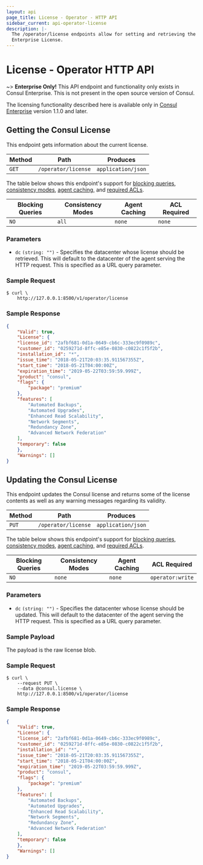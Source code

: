 ```yaml
---
layout: api
page_title: License - Operator - HTTP API
sidebar_current: api-operator-license
description: |-
  The /operator/license endpoints allow for setting and retrieving the Consul
  Enterprise License.
---
```


# License - Operator HTTP API

~> **Enterprise Only!** This API endpoint and functionality only exists in
Consul Enterprise. This is not present in the open source version of Consul.

The licensing functionality described here is available only in
[Consul Enterprise](https://www.hashicorp.com/products/consul/) version 1.1.0 and later.

## Getting the Consul License

This endpoint gets information about the current license.

| Method | Path                         | Produces                   |
| ------ | ---------------------------- | -------------------------- |
| `GET` | `/operator/license`           | `application/json`         |

The table below shows this endpoint's support for
[blocking queries](/api/index.html#blocking-queries),
[consistency modes](/api/index.html#consistency-modes),
[agent caching](/api/index.html#agent-caching), and
[required ACLs](/api/index.html#acls).

| Blocking Queries | Consistency Modes | Agent Caching | ACL Required     |
| ---------------- | ----------------- | ------------- | ---------------- |
| `NO`             | `all`             | `none`        | `none`           |

### Parameters

- `dc` `(string: "")` - Specifies the datacenter whose license should be retrieved.
  This will default to the datacenter of the agent serving the HTTP request.
  This is specified as a URL query parameter.

### Sample Request

```text
$ curl \
    http://127.0.0.1:8500/v1/operator/license
```

### Sample Response

```json
{
    "Valid": true,
    "License": {
	"license_id": "2afbf681-0d1a-0649-cb6c-333ec9f0989c",
	"customer_id": "0259271d-8ffc-e85e-0830-c0822c1f5f2b",
	"installation_id": "*",
	"issue_time": "2018-05-21T20:03:35.911567355Z",
	"start_time": "2018-05-21T04:00:00Z",
	"expiration_time": "2019-05-22T03:59:59.999Z",
	"product": "consul",
	"flags": {
	    "package": "premium"
	},
	"features": [
	    "Automated Backups",
	    "Automated Upgrades",
	    "Enhanced Read Scalability",
	    "Network Segments",
	    "Redundancy Zone",
	    "Advanced Network Federation"
	],
	"temporary": false
    },
    "Warnings": []
}
```

## Updating the Consul License

This endpoint updates the Consul license and returns some of the
license contents as well as any warning messages regarding its validity.

| Method | Path                         | Produces                   |
| ------ | ---------------------------- | -------------------------- |
| `PUT` | `/operator/license`           | `application/json`         |

The table below shows this endpoint's support for
[blocking queries](/api/index.html#blocking-queries),
[consistency modes](/api/index.html#consistency-modes),
[agent caching](/api/index.html#agent-caching), and
[required ACLs](/api/index.html#acls).

| Blocking Queries | Consistency Modes | Agent Caching | ACL Required     |
| ---------------- | ----------------- | ------------- | ---------------- |
| `NO`             | `none`            | `none`        | `operator:write` |

### Parameters

- `dc` `(string: "")` - Specifies the datacenter whose license should be updated.
  This will default to the datacenter of the agent serving the HTTP request.
  This is specified as a URL query parameter.

### Sample Payload

The payload is the raw license blob.

### Sample Request

```text
$ curl \
    --request PUT \
    --data @consul.license \
    http://127.0.0.1:8500/v1/operator/license
```

### Sample Response

```json
{
    "Valid": true,
    "License": {
	"license_id": "2afbf681-0d1a-0649-cb6c-333ec9f0989c",
	"customer_id": "0259271d-8ffc-e85e-0830-c0822c1f5f2b",
	"installation_id": "*",
	"issue_time": "2018-05-21T20:03:35.911567355Z",
	"start_time": "2018-05-21T04:00:00Z",
	"expiration_time": "2019-05-22T03:59:59.999Z",
	"product": "consul",
	"flags": {
	    "package": "premium"
	},
	"features": [
	    "Automated Backups",
	    "Automated Upgrades",
	    "Enhanced Read Scalability",
	    "Network Segments",
	    "Redundancy Zone",
	    "Advanced Network Federation"
	],
	"temporary": false
    },
    "Warnings": []
}
```
